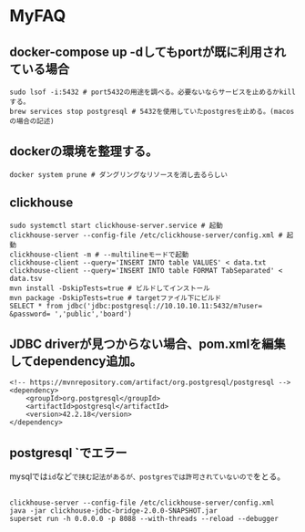 # MyFAQ

## docker-compose up -dしてもportが既に利用されている場合
```
sudo lsof -i:5432 # port5432の用途を調べる。必要ないならサービスを止めるかkillする。
brew services stop postgresql # 5432を使用していたpostgresを止める。(macosの場合の記述)
```

## dockerの環境を整理する。
```
docker system prune # ダングリングなリソースを消し去るらしい
```

## clickhouse
```
sudo systemctl start clickhouse-server.service # 起動
clickhouse-server --config-file /etc/clickhouse-server/config.xml # 起動
clickhouse-client -m # --multilineモードで起動
clickhouse-client --query='INSERT INTO table VALUES' < data.txt
clickhouse-client --query='INSERT INTO table FORMAT TabSeparated' < data.tsv
mvn install -DskipTests=true # ビルドしてインストール
mvn package -DskipTests=true # targetファイル下にビルド
SELECT * from jdbc('jdbc:postgresql://10.10.10.11:5432/m?user= &password= ','public','board')
```
## JDBC driverが見つからない場合、pom.xmlを編集してdependency追加。
```
<!-- https://mvnrepository.com/artifact/org.postgresql/postgresql -->
<dependency>
    <groupId>org.postgresql</groupId>
    <artifactId>postgresql</artifactId>
    <version>42.2.18</version>
</dependency>
```

## postgresql `でエラー
mysqlでは`id`など`で挟む記法があるが、postgresでは許可されていないので`をとる。

## 
```
clickhouse-server --config-file /etc/clickhouse-server/config.xml
java -jar clickhouse-jdbc-bridge-2.0.0-SNAPSHOT.jar
superset run -h 0.0.0.0 -p 8088 --with-threads --reload --debugger
```
